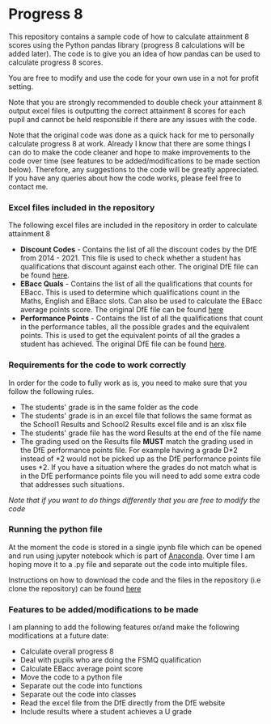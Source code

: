 # Progress 8

This repository contains a sample code of how to calculate attainment 8 scores using the Python pandas library (progress 8 calculations will be added later). The code is to give you an idea of how pandas can be used to calculate progress 8 scores.

You are free to modify and use the code for your own use in a not for profit setting.

Note that you are strongly recommended to double check your attainment 8 output excel files is outputting the correct attainment 8 scores for each pupil and cannot be held responsible if there are any issues with the code.

Note that the original code was done as a quick hack for me to personally calculate progress 8 at work. Already I know that there are some things I can do to make the code cleaner and hope to make improvements to the code over time (see features to be added/modifications to be made section below). Therefore, any suggestions to the code will be greatly appreciated. If you have any queries about how the code works, please feel free to contact me.


### Excel files included in the repository

The following excel files are included in the repository in order to calculate attainment 8

* **Discount Codes** - Contains the list of all the discount codes by the DfE from 2014 - 2021. This file is used to check whether a student has qualifications that discount against each other. The original DfE file can be found [here](https://www.gov.uk/government/publications/key-stage-4-qualifications-discount-codes-and-point-scores).
* **EBacc Quals** - Contains the list of all the qualifications that counts for EBacc. This is used to determine which qualifications count in the Maths, English and EBacc slots. Can also be used to calculate the EBacc average points score. The original DfE file can be found [here](https://www.gov.uk/government/publications/english-baccalaureate-eligible-qualifications)
* **Performance Points** - Contains the list of all the qualifications that count in the performance tables, all the possible grades and the equivalent points. This is used to get the equivalent points of all the grades a student has achieved. The original DfE file can be found [here](https://www.gov.uk/government/publications/key-stage-4-qualifications-discount-codes-and-point-scores).

### Requirements for the code to work correctly

In order for the code to fully work as is, you need to make sure that you follow the following rules. 
* The students' grade is in the same folder as the code
* The students' grade is in an excel file that follows the same format as the School1 Results and School2 Results excel file and is an xlsx file
* The students' grade file has the word Results at the end of the file name
* The grading used on the Results file **MUST** match the grading used in the DfE performance points file. For example having a grade D*2 instead of *2 would not be picked up as the DfE performance points file uses *2. If you have a situation where the grades do not match what is in the DfE performance points file you will need to add some extra code that addresses such situations.

_Note that if you want to do things differently that you are free to modify the code_

### Running the python file

At the moment the code is stored in a single ipynb file which can be opened and run using jupyter notebook which is part of [Anaconda](https://www.anaconda.com/distribution/). Over time I am hoping move it to a .py file and separate out the code into multiple files.

Instructions on how to download the code and the files in the repository (i.e clone the repository) can be found [here](https://help.github.com/en/github/creating-cloning-and-archiving-repositories/cloning-a-repository)

### Features to be added/modifications to be made

I am planning to add the following features or/and make the following modifications at a future date:
* Calculate overall progress 8
* Deal with pupils who are doing the FSMQ qualification
* Calculate EBacc average point score
* Move the code to a python file
* Separate out the code into functions
* Separate out the code into classes
* Read the excel file from the DfE directly from the DfE website
* Include results where a student achieves a U grade

